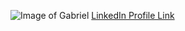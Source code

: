 ![Image of Gabriel](https://media.licdn.com/dms/image/C4E03AQHC08FwmYr7lg/profile-displayphoto-shrink_200_200/0?e=1565827200&v=beta&t=h82AmmIxCfAIGjghti5vT7i9_1OISx7BzwDRAcn-lsA)
[LinkedIn Profile Link](https://www.linkedin.com/in/gabriel-mwila-398b516a/)
